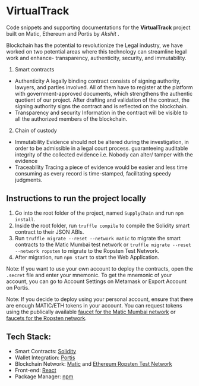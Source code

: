 # VirtualTrack

Code snippets and supporting documentations for the **VirtualTrack** project built on Matic, Ethereum and Portis by *Akshit* .


Blockchain has the potential to revolutionize the Legal industry, we have worked on two potential areas where this technology can streamline legal work and enhance- transparency, authenticity, security, and immutability. 

1. Smart contracts
* Authenticity
A legally binding contract consists of signing authority, lawyers, and parties involved. All of them have to register at the platform with government-approved documents, which strengthens the authentic quotient of our project. After drafting and validation of the contract, the signing authority signs the contract and is reflected on the blockchain. 
* Transparency and security
Information in the contract will be visible to all the authorized members of the blockchain. 

2. Chain of custody 
* Immutability
Evidence should not be altered during the investigation, in order to be admissible in a legal court process. guaranteeing auditable integrity of the collected evidence i.e. Nobody can alter/ tamper with the evidence
* Traceability 
Tracing a piece of evidence would be easier and less time consuming as every record is time-stamped, facilitating speedy judgments. 


## Instructions to run the project locally 
1. Go into the root folder of the project, named `SupplyChain` and run `npm install`.
2. Inside the root folder, run `truffle compile` to compile the Solidity smart contract to their JSON ABIs.
3. Run `truffle migrate --reset --network matic` to migrate the smart contracts to the Matic Mumbai test network or `truffle migrate --reset --network ropsten` to migrate to the Ropsten Test Network.
4. After migration, run `npm start` to start the Web Application.

Note: If you want to use your own account to deploy the contracts, open the `.secret` file and enter your mnemonic. To get the mnemonic of your account, you can go to Account Settings on Metamask or Export Account on Portis.

Note: If you decide to deploy using your personal account, ensure that there are enough MATIC/ETH tokens in your account. You can request tokens using the publically available [faucet for the Matic Mumbai network](https://faucet.matic.network/) or [faucets for the Ropsten network](https://faucet.ropsten.be/).



## Tech Stack:
* Smart Contracts: [Solidity](https://solidity.readthedocs.io/en/v0.7.3/)
* Wallet Integration: [Portis](https://www.portis.io/)
* Blockchain Network: [Matic](https://matic.network/) and [Ethereum Ropsten Test Network](https://ethereum.org/en/developers/docs/networks/)
* Front-end: [React](https://reactjs.org/)
* Package Manager: [npm](https://www.npmjs.com/)

